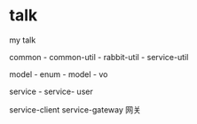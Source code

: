 # talk
my talk

common  - common-util
        - rabbit-util
        - service-util
        
model   - enum
        - model
        - vo

service - service- user

service-client
service-gateway 网关
